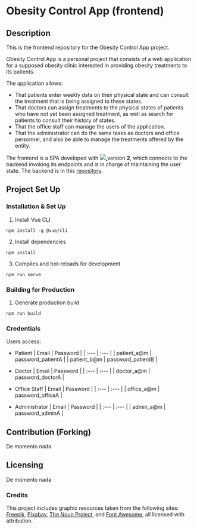 # Obesity Control App (frontend)

## Description
This is the frontend repository for the Obesity Control App project.

Obesity Control App is a personal project that consists of a web application for a supposed obesity clinic interested in providing obesity treatments to its patients.

The application allows:
- That patients enter weekly data on their physical state and can consult the treatment that is being assigned to these states.
- That doctors can assign treatments to the physical states of patients who have not yet been assigned treatment, as well as search for patients to consult their history of states.
- That the office staff can manage the users of the application.
- That the administrator can do the same tasks as doctors and office personnel, and also be able to manage the treatments offered by the entity.

The frontend is a SPA developed with <a href="https://vuejs.org/" target="_blank"> <img src="public/favicon.ico"> </a> version **2**, which connects to the backend invoking its endpoints and is in charge of maintaining the user state.
The backend is in this [repository](https://github.com/noxxic3/o-c-a-backend).

## Project Set Up

### Installation & Set Up

1. Install Vue CLI
```
npm install -g @vue/cli
```

2. Install dependencies
```
npm install
```

3. Compiles and hot-reloads for development
```
npm run serve
```

### Building for Production

1. Generate production build
```
npm run build
```

### Credentials

Users access:

* Patient
| Email       | Password          |
| :---        | :---              |
| patient_a@m | password_patientA |
| patient_b@m | password_patientB |

* Doctor
| Email       | Password          |
| :---        | :---              |
| doctor_a@m  | password_doctorA  |

* Office Staff 
| Email       | Password          |
| :---        | :---              |
| office_a@m  | password_officeA  |

* Administrator
| Email       |  Password         |
| :---        | :---              |
| admin_a@m   | password_adminA   |


## Contribution (Forking)
De momento nada

## Licensing
De momento nada

### Credits
This project includes graphic resources taken from the following sites: 
<a href="https://www.freepik.com/" target="_blank">Freepik</a>, 
<a href="https://pixabay.com/" target="_blank">Pixabay</a>, 
<a href="https://thenounproject.com/" target="_blank">The Noun Project</a>, and 
<a href="https://fontawesome.com/" target="_blank">Font Awesome</a>, all licensed with attribution.